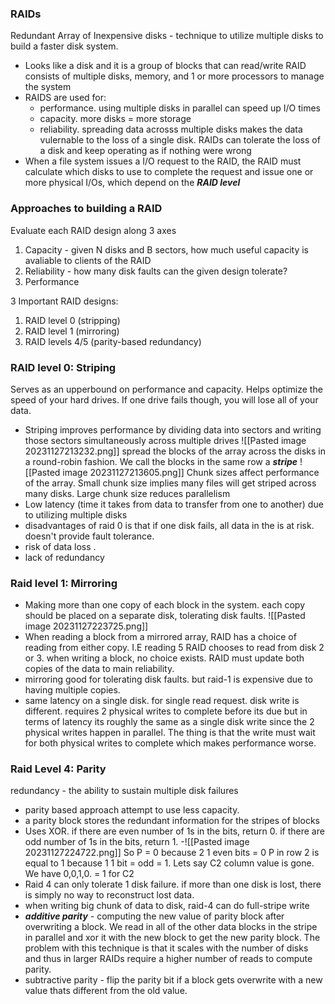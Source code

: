 ### RAIDs
Redundant Array of Inexpensive disks - technique to utilize multiple disks to build a faster disk system.
- Looks like a disk and it is a group of blocks that can read/write RAID consists of multiple disks, memory, and 1 or more processors to manage the system 
- RAIDS are used for:
	- performance. using multiple disks in parallel can speed up I/O times 
	- capacity. more disks = more storage 
	- reliability. spreading data acrosss multiple disks makes the data vulernable to the loss of a single disk. RAIDs can tolerate the loss of a disk and keep operating as if nothing were wrong
- When a file system issues a I/O request to the RAID, the RAID must calculate which disks to use to complete the request and issue one or more physical I/Os, which depend on the ***RAID level*** 


### Approaches to building a RAID
Evaluate each RAID design along 3 axes
1. Capacity - given N disks and B sectors, how much useful capacity is avaliable to clients of the RAID
2. Reliability - how many disk faults can the given design tolerate?
3. Performance

3 Important RAID designs:
1. RAID level 0 (stripping)
2. RAID level 1 (mirroring)
3. RAID levels 4/5 (parity-based redundancy)

### RAID level 0: Striping
Serves as an upperbound on performance and capacity.  Helps optimize the speed of your hard drives. If one drive fails though, you will lose all of your data. 
- Striping improves performance by dividing data into sectors and writing those sectors simultaneously across multiple drives 
![[Pasted image 20231127213232.png]]
spread the blocks of the array across the disks in a round-robin fashion. We call the blocks in the same row a ***stripe*** 
![[Pasted image 20231127213605.png]]
Chunk sizes affect performance of the array. Small chunk size implies many files will get striped across many disks. Large chunk size reduces parallelism 
- Low latency (time it takes from data to transfer from one to another) due to utilizing multiple disks 
- disadvantages of raid 0 is that if one disk fails, all data in the is at risk. doesn't provide fault tolerance. 
- risk of data loss . 
- lack of redundancy 


### Raid level 1: Mirroring
- Making more than one copy of each block in the system. each copy should be placed on a separate disk, tolerating disk faults. 
![[Pasted image 20231127223725.png]]
- When reading a block from a mirrored array, RAID has a choice of reading from either copy. I.E reading 5 RAID chooses to read from disk 2 or 3. when writing a block, no choice exists. RAID must update both copies of the data to main reliability. 
- mirroring good for tolerating disk faults. but raid-1 is expensive due to having multiple copies. 
- same latency on a single disk. for single read request. disk write is different. requires 2 physical writes to complete before its due but in terms of latency its roughly the same as a single disk write since the 2 physical writes happen in parallel. The thing is that the write must wait for both physical writes to complete which makes performance worse. 

### Raid Level 4: Parity
redundancy - the ability to sustain multiple disk failures 
- parity based approach attempt to use less capacity.
- a parity block stores the redundant information for the stripes of blocks 
- Uses XOR. if there are even number of 1s in the bits, return 0. if there are odd number of 1s in the bits, return 1. 
-![[Pasted image 20231127224722.png]]
So P = 0 because 2 1 even bits = 0 
P in row 2 is equal to 1 because 1 1 bit = odd = 1. 
Lets say C2 column value is gone. We have 0,0,1,0. = 1 for C2
- Raid 4 can only tolerate 1 disk failure. if more than one disk is lost, there is simply no way to reconstruct lost data. 
- when writing big chunk of data to disk, raid-4 can do full-stripe write
- ***additive parity*** - computing the new value of parity block after overwriting a block. We read in all of the other data blocks in the stripe in parallel and xor it with the new block to get the new parity block. The problem with this technique is that it scales with the number of disks and thus in larger RAIDs require a higher number of reads to compute parity. 
- subtractive parity - flip the parity bit if a block gets overwrite with a new value thats different from the old value. 